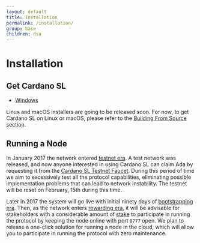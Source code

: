 ```yaml
---
layout: default
title: Installation
permalink: /installation/
group: base
children: dsa
---
```


[//]: # (Reviewed at d0d6c2fedefb642744a24b4b0a6d8d7ad11532f6)

# Installation

## Get Cardano SL

 + [Windows](https://daedaluswallet.io/)

Linux and macOS installers are going to be released soon. For now, to
get Cardano SL on Linux or macOS, please refer to the [Building From
Source](/for-contributors/building-from-source) section.

## Running a Node

In January 2017 the network entered [testnet era](/timeline/testnet/). A
test network was released, and now anyone interested in using Cardano SL can
claim Ada by requesting it from the [Cardano SL Testnet Faucet](https://tada.iohk.io).
During this period of time we aim to excessively test all the protocol capabilities, eliminating possible implementation problems that can lead to network instability.
The testnet will be reset on February, 15th during this time.

Later in 2017 the system will go live with initial ninety days
of [bootstrapping era](/timeline/bootstrap/). Then, as the network enters [rewarding
era](/timeline/reward/), it will be advisable for stakeholders
with a considerable amount of [stake](/proof-of-stake/#stake) to
participate in running the protocol by keeping the node online with port
`8777` open. We plan to release a one-click solution for running a node
in the cloud, which will allow you to participate in running the
protocol with zero maintenance.
